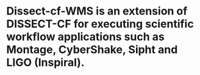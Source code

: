 # Dissect-cf-WMS is an extension of DISSECT-CF for executing scientific workflow applications such as Montage, CyberShake, Sipht and LIGO (Inspiral). 
